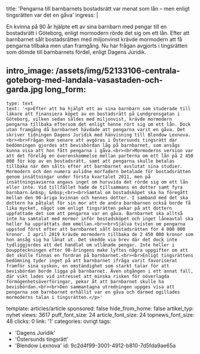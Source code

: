 title: 'Pengarna till barnbarnets bostadsrätt var menat som lån – men enligt tingsrätten var det en gåva'
ingress: |
  <p>En kvinna på 90 år hjälpte ett av sina barnbarn med pengar till en bostadsrätt i Göteborg, enligt mormodern rörde det sig om ett lån. Efter att barnbarnet sålt bostadsrätten med miljonvinst krävde mormodern att få pengarna tillbaka men utan framgång. Nu har frågan avgjorts i tingsrätten som dömde till barnbarnets fördel, enligt Dagens Juridik.
  </p>
  
intro_image: /assets/img/52133106-centrala-goteborg-med-landala-vasastaden-och-garda.jpg
long_form:
  -
    type: text
    text: '<p>Efter att ha hjälpt ett av sina barnbarn som studerade till läkare att finansiera köpet av en bostadsrätt på Lundgrensgatan i Göteborg, vilken sedan såldes med miljonvist, krävde mormodern pengarna tillbaka eftersom det enligt henne rört sig om ett lån. Dock utan framgång då barnbarnet hävdade att pengarna varit en gåva. Det skriver tidningen Dagens Juridik med hänvisning till Blendow Lexnova.<br><br>Frågan kom senare att avgöras i Östersunds tingsrätt där bedömningen gjordes att bevisbördan låg på barnbarnet, som ansågs kunna visa att hon fått pengarna i gåva.<br><br>Mormoderns version var att det förelåg en överenskommelse mellan parterna om ett lån på 2 450 000 för köp av en bostadsrätt, samt att pengarna skulle betalas tillbaka när den sålts efter att barnbarnet avslutat sina studier. Mormodern och den numera avlidne morfadern betalade för bostadsrätten genom insättningar under första kvartalet 2011, men på insättningsavierna angavs inget om huruvida det rörde sig om ett lån eller inte. Vid tillfället hade de tillsammans en dotter samt fyra barnbarn.&nbsp; &nbsp;<br><br>Samtal om bostadsköpet ska ha föregått mellan den 90-åriga kvinnan och hennes dotter. I samband med det ska dottern ha påtalat för sin mor att de andra barnbarnen också borde få lika mycket, något som enligt tingsrätten pekar på att dottern uppfattade det som att pengarna var en gåva. Barnbarnet ska alltså inte ha samtalat med mormor inför bostadsköpet och inget låneavtal ska heller ha upprättats dem emellan.<br><br>Själva tvisten om pengarna uppstod först efter att barnbarnet sålt bostadsrätten för 4 000 000 kronor. I april 2019 krävde mormodern tillbaka de 2 450 000 kronor som hon ansåg sig ha lånat ut. Det skedde via brev där det dock inte tydliggjordes att det handlat om utlånade pengar. Inte heller i bouppteckningen efter 90-åringens make lyftes några uppgifter om att det skulle finnas en fordran på barnbarnet.<br><br>Enligt tingsrättens bedömning tyder inget på att barnbarnet ifråga varit favoriserat framför sina syskon, en omständighet som starkt talar för att bevisbördan borde ligga på barnbarnet. Även utgången i ett annat fall, där vikt lades vid intresset att minska risken för oöverlagda förmögenhetsöverföringar, pekar åt att barnbarnet skulle ha bevisbördan.<br><br>Den sammantagna utredningen uppges visa att pengarna som barnbarnet erhållit var en gåva och därmed ogillades mormoderns talan i tingsrätten.</p>'
template: articles/article
sponsored: false
hide_from_home: false
artikel_typ: nyhet
views: 3617
puff_font_size: 24
article_font_size: 24
topnews_font_size: 48
clicks: 0
link: '1'
categories: ovrigt
tags:
  - 'Dagens Juridik'
  - 'Östersunds tingsrätt'
  - 'Blendow Lexnova'
id: 9c2d4f99-3001-4912-b810-7d5fda9ae65a

